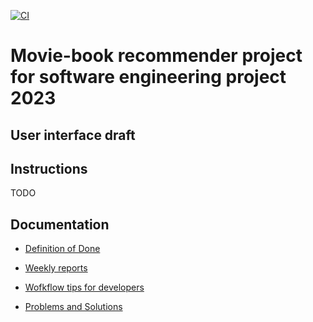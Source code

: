 [![CI](https://github.com/movie-book-recommender/movie-book-recommender-project/actions/workflows/main.yml/badge.svg)](https://github.com/movie-book-recommender/movie-book-recommender-project/actions/workflows/main.yml)

# Movie-book recommender project for software engineering project 2023

## User interface draft

## Instructions

TODO

## Documentation 

- [Definition of Done](https://github.com/movie-book-recommender/movie-book-recommender-project/blob/main/Documentation/definition_of_done/definition_of_done.md)

- [Weekly reports](https://github.com/movie-book-recommender/movie-book-recommender-project/tree/main/Documentation/weekly%20reports)

- [Wofkflow tips for developers](https://github.com/movie-book-recommender/movie-book-recommender-project/tree/main/Documentation/workflow)

- [Problems and Solutions](https://github.com/movie-book-recommender/movie-book-recommender-project/tree/main/Documentation/problems%20and%20solutions)
